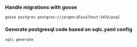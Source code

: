 ### Handle migrations with goose

`goose postgres postgres://jorgen:@localhost:5432/psql`

### Generate postgresql code based on sqlc.yaml config

`sqlc generate`
